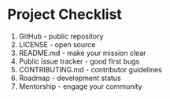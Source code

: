 # Project Checklist

1. GitHub - public repository
2. LICENSE - open source
3. README.md - make your mission clear
4. Public issue tracker - good first bugs
5. CONTRIBUTING.md - contributor guidelines
6. Roadmap - development status
7. Mentorship - engage your community